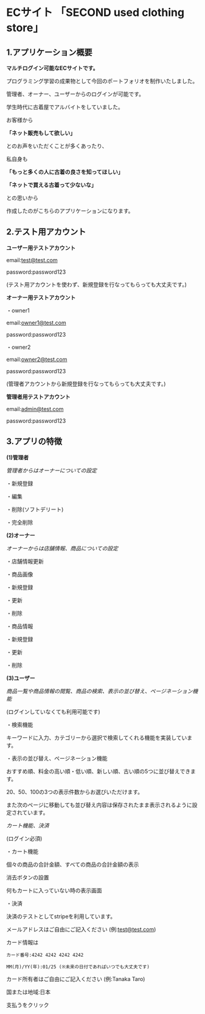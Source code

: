 # ECサイト 「SECOND used clothing store」


## 1.アプリケーション概要


**マルチログイン可能なECサイトです。**

プログラミング学習の成果物として今回のポートフォリオを制作いたしました。

管理者、オーナー、ユーザーからのログインが可能です。


学生時代に古着屋でアルバイトをしていました。

お客様から

**「ネット販売もして欲しい」**

とのお声をいただくことが多くあったり、

私自身も

**「もっと多くの人に古着の良さを知ってほしい」**

**「ネットで買える古着って少ないな」**

との思いから

作成したのがこちらのアプリケーションになります。



## 2.テスト用アカウント


**ユーザー用テストアカウント**

email:test@test.com

password:password123

(テスト用アカウントを使わず、新規登録を行なってもらっても大丈夫です。)


**オーナー用テストアカウント**

・owner1

email:owner1@test.com

password:password123

・owner2

email:owner2@test.com

password:password123

(管理者アカウントから新規登録を行なってもらっても大丈夫です。)


**管理者用テストアカウント**

email:admin@test.com

password:password123



## 3.アプリの特徴

**(1)管理者**

*管理者からはオーナーについての設定*

・新規登録

・編集

・削除(ソフトデリート)

・完全削除


**(2)オーナー**

*オーナーからは店舗情報、商品についての設定*

・店舗情報更新

・商品画像

 ・新規登録

 ・更新

 ・削除


・商品情報

 ・新規登録

 ・更新

 ・削除


**(3)ユーザー**

*商品一覧や商品情報の閲覧、商品の検索、表示の並び替え、ページネーション機能*

(ログインしていなくても利用可能です)

・検索機能

 キーワードに入力、カテゴリーから選択で検索してくれる機能を実装しています。


・表示の並び替え、ページネーション機能

 おすすめ順、料金の高い順・低い順、新しい順、古い順の5つに並び替えできます。

 20、50、100の3つの表示件数からお選びいただけます。

 また次のページに移動しても並び替え内容は保存されたまま表示されるように設定されています。


*カート機能、決済*

(ログイン必須)


・カート機能

 個々の商品の合計金額、すべての商品の合計金額の表示

 消去ボタンの設置

 何もカートに入っていない時の表示画面


・決済

 決済のテストとしてstripeを利用しています。

 メールアドレスはご自由にご記入ください (例:test@test.com)

 カード情報は

    カード番号:4242 4242 4242 4242

    MM(月)/YY(年):01/25 (※未来の日付であればいつでも大丈夫です)

 カード所有者はご自由にご記入ください (例:Tanaka Taro)

 国または地域:日本

 支払うをクリック

